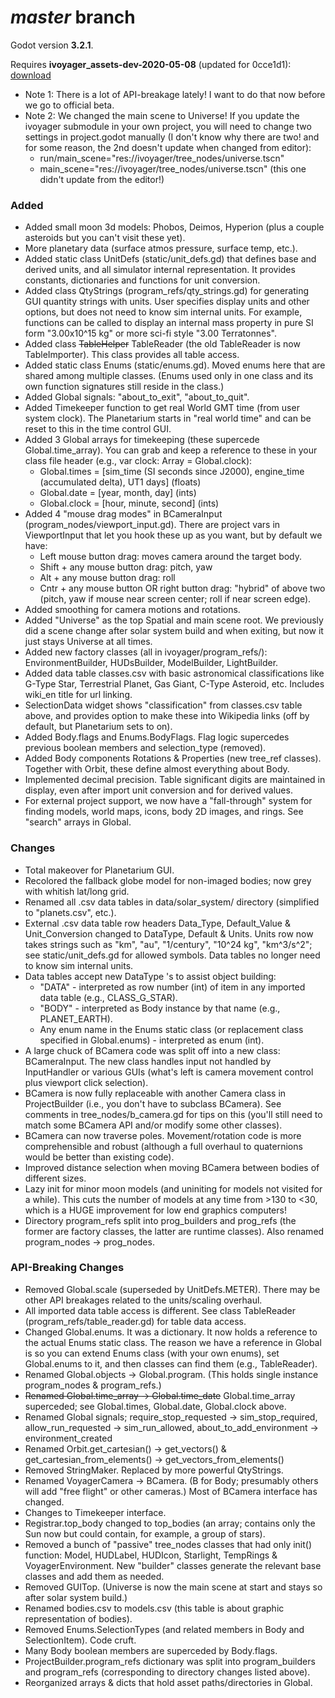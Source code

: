 # _master_ branch
Godot version **3.2.1**.

Requires **ivoyager_assets-dev-2020-05-08** (updated for 0cce1d1): [download](https://github.com/ivoyager/ivoyager-changelogs/releases/download/dev-assets/ivoyager_assets-master-2020-05-08.zip)

* Note 1: There is a lot of API-breakage lately! I want to do that now before we go to official beta.
* Note 2: We changed the main scene to Universe! If you update the ivoyager submodule in your own project, you will need to change two settings in project.godot manually (I don't know why there are two! and for some reason, the 2nd doesn't update when changed from editor):
   * run/main_scene="res://ivoyager/tree_nodes/universe.tscn"
   * main_scene="res://ivoyager/tree_nodes/universe.tscn" (this one didn't update from the editor!)

### Added
* Added small moon 3d models: Phobos, Deimos, Hyperion (plus a couple asteroids but you can't visit these yet).
* More planetary data (surface atmos pressure, surface temp, etc.).
* Added static class UnitDefs (static/unit_defs.gd) that defines base and derived units, and all simulator internal representation. It provides constants, dictionaries and functions for unit conversion.
* Added class QtyStrings (program_refs/qty_strings.gd) for generating GUI quantity strings with units. User specifies display units and other options, but does not need to know sim internal units. For example, functions can be called to display an internal mass property in pure SI form "3.00x10^15 kg" or more sci-fi style "3.00 Terratonnes".
* Added class ~~TableHelper~~ TableReader (the old TableReader is now TableImporter). This class provides all table access.
* Added static class Enums (static/enums.gd). Moved enums here that are shared among multiple classes. (Enums used only in one class and its own function signatures still reside in the class.)
* Added Global signals: "about_to_exit", "about_to_quit".
* Added Timekeeper function to get real World GMT time (from user system clock). The Planetarium starts in "real world time" and can be reset to this in the time control GUI.
* Added 3 Global arrays for timekeeping (these supercede Global.time_array). You can grab and keep a reference to these in your class file header (e.g., var clock: Array = Global.clock):
   * Global.times = \[sim_time (SI seconds since J2000), engine_time (accumulated delta), UT1 days] (floats)
   * Global.date = \[year, month, day] (ints)
   * Global.clock = \[hour, minute, second] (ints)
* Added 4 "mouse drag modes" in BCameraInput (program_nodes/viewport_input.gd). There are project vars in ViewportInput that let you hook these up as you want, but by default we have:
   * Left mouse button drag: moves camera around the target body.
   * Shift + any mouse button drag: pitch, yaw
   * Alt + any mouse button drag: roll
   * Cntr + any mouse button OR right button drag: "hybrid" of above two (pitch, yaw if mouse near screen center; roll if near screen edge).
* Added smoothing for camera motions and rotations.
* Added "Universe" as the top Spatial and main scene root. We previously did a scene change after solar system build and when exiting, but now it just stays Universe at all times.
* Added new factory classes (all in ivoyager/program_refs/): EnvironmentBuilder, HUDsBuilder, ModelBuilder, LightBuilder.
* Added data table classes.csv with basic astronomical classifications like G-Type Star, Terrestrial Planet, Gas Giant, C-Type Asteroid, etc. Includes wiki_en title for url linking.
* SelectionData widget shows "classification" from classes.csv table above, and provides option to make these into Wikipedia links (off by default, but Planetarium sets to on).
* Added Body.flags and Enums.BodyFlags. Flag logic supercedes previous boolean members and selection_type (removed).
* Added Body components Rotations & Properties (new tree_ref classes). Together with Orbit, these define almost everything about Body.
* Implemented decimal precision. Table significant digits are maintained in display, even after import unit conversion and for derived values.
* For external project support, we now have a "fall-through" system for finding models, world maps, icons, body 2D images, and rings. See "search" arrays in Global.
### Changes
* Total makeover for Planetarium GUI.
* Recolored the fallback globe model for non-imaged bodies; now grey with whitish lat/long grid.
* Renamed all .csv data tables in data/solar_system/ directory (simplified to "planets.csv", etc.).
* External .csv data table row headers Data_Type, Default_Value & Unit_Conversion changed to DataType, Default & Units. Units row now takes strings such as "km", "au", "1/century", "10^24 kg", "km^3/s^2"; see static/unit_defs.gd for allowed symbols. Data tables no longer need to know sim internal units.
* Data tables accept new DataType 's to assist object building:
   * "DATA" - interpreted as row number (int) of item in any imported data table (e.g., CLASS_G_STAR).
   * "BODY" - interpreted as Body instance by that name (e.g., PLANET_EARTH).
   * Any enum name in the Enums static class (or replacement class specified in Global.enums) - interpreted as enum (int).
* A large chuck of BCamera code was split off into a new class: BCameraInput. The new class handles input not handled by InputHandler or various GUIs (what's left is camera movement control plus viewport click selection).
* BCamera is now fully replaceable with another Camera class in ProjectBuilder (i.e., you don't have to subclass BCamera). See comments in tree_nodes/b_camera.gd for tips on this (you'll still need to match some BCamera API and/or modify some other classes).
* BCamera can now traverse poles. Movement/rotation code is more comprehensible and robust (although a full overhaul to quaternions would be better than existing code).
* Improved distance selection when moving BCamera between bodies of different sizes.
* Lazy init for minor moon models (and uniniting for models not visited for a while). This cuts the number of models at any time from >130 to <30, which is a HUGE improvement for low end graphics computers!
* Directory program_refs split into prog_builders and prog_refs (the former are factory classes, the latter are runtime classes). Also renamed program_nodes -> prog_nodes.
### API-Breaking Changes
* Removed Global.scale (superseded by UnitDefs.METER). There may be other API breakages related to the units/scaling overhaul.
* All imported data table access is different. See class TableReader (program_refs/table_reader.gd) for table data access.
* Changed Global.enums. It was a dictionary. It now holds a reference to the actual Enums static class. The reason we have a reference in Global is so you can extend Enums class (with your own enums), set Global.enums to it, and then classes can find them (e.g., TableReader).
* Renamed Global.objects -> Global.program. (This holds single instance program_nodes & program_refs.)
* ~~Renamed Global.time_array -> Global.time_date~~ Global.time_array superceded; see Global.times, Global.date, Global.clock above. 
* Renamed Global signals; require_stop_requested -> sim_stop_required, allow_run_requested -> sim_run_allowed, about_to_add_environment -> environment_created
* Renamed Orbit.get_cartesian() -> get_vectors() & get_cartesian_from_elements() -> get_vectors_from_elements()
* Removed StringMaker. Replaced by more powerful QtyStrings.
* Renamed VoyagerCamera -> BCamera. (B for Body; presumably others will add "free flight" or other cameras.) Most of BCamera interface has changed.
* Changes to Timekeeper interface.
* Registrar.top_body changed to top_bodies (an array; contains only the Sun now but could contain, for example, a group of stars).
* Removed a bunch of "passive" tree_nodes classes that had only init() function: Model, HUDLabel, HUDIcon, Starlight, TempRings & VoyagerEnvironment. New "builder" classes generate the relevant base classes and add them as needed.
* Removed GUITop. (Universe is now the main scene at start and stays so after solar system build.)
* Renamed bodies.csv to models.csv (this table is about graphic representation of bodies).
* Removed Enums.SelectionTypes (and related members in Body and SelectionItem). Code cruft.
* Many Body boolean members are superceded by Body.flags.
* ProjectBuilder.program_refs dictionary was split into program_builders and program_refs (corresponding to directory changes listed above).
* Reorganized arrays & dicts that hold asset paths/directories in Global.
